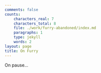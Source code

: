 ```yaml
---
comments: false
counts:
    characters_real: 7
    characters_total: 8
    file: ./work/furry-abandoned/index.md
    paragraphs: 1
    type: jekyll
    words: 2
layout: page
title: On Furry
---
```


On pause...
